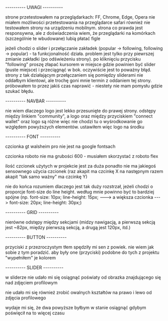 ---------- UWAGI ----------

strone przetestowałem na przeglądarkach: FF, Chrome, Edge, Opera
nie miałem możliwości przetestowania na przeglądarce safari
również nie testowałem strony na urządzeniu mobilnym. strona co prawda jest responsywna, ale z doświadczenia wiem, że przeglądarki na komórkach (szczególnie te wbudowane) lubią płatać figle

jeżeli chodzi o slider i przełączanie zakładek (popular -> following, following -> popular) - ta funkcjonalność działa. problem jest tylko przy piewrszej zmianie zakładki (po odświeżeniu strony). po kliknięciu przycisku "following" proszę złapać kursorem w miejsce gdzie powinien być slider (puste miejsce) i przeciągnąć w bok. oczywiście jest to poważny błąd. strony z tak działającym przełączaniem się pomiędzy sliderami nie oddałbym klientowi, ale trochę goni mnie termin z oddaniem tej strony. próbowałem to przez jakiś czas naprawić - niestety nie mam pomysłu gdzie szukać błędu.

---------- NAVBAR ----------

nie wiem dlaczego logo jest lekko przesunięte do prawej strony. odstępy między linkiem "community", a logo oraz między przyciskiem "connect wallet" oraz logo są różne więc nie chodzi tu o wyśrodkowanie go względem powyższych elementów. ustawiłem więc logo na środku

---------- FONT ----------

czcionka gt walsheim pro nie jest na google fontsach

czcionka roboto nie ma grubości 600 - musiałem skorzystać z roboto flex

ilość czcionek użytych w projekcie jest za duża
ponadto nie ma jakiegoś sensownego użycia czcionek (raz akapit ma czcinkę X na następnym razem akapit "tak samo ważny" ma czcinkę Y)

nie do końca rozumiem dlaczego jest tak duży rozstrzał, jeżeli chodzi o proporcje font-size do line height. według mnie powinno być to bardziej spójne (np. font-size: 10px; line-height: 15px; ---> a większa czcionka ---> font-size: 20px; line-height: 30px;)

---------- GRID ----------

nierówne odstępy między sekcjami (midzy nawigacją, a pierwszą sekcją jest ~82px, między pierwszą sekcją, a drugą jest 120px, itd.)

---------- BUTTON ----------

przyciski z przezroczystym tłem spędziły mi sen z powiek. nie wiem jak sobie z tym poradzić. aby były one (przyciski) podobne do tych z projektu "wypełniłem" je kolorem

---------- SLIDER ----------

w sliderze nie udało mi się osiągnąć poświaty od obrazka znajdującego się nad zdjęciem profilowym

nie udało mi się również zrobić owalnych kształtów na prawo i lewo od zdjęcia profilowego

wydaje mi się, że dwa powyższe byłbym w stanie osiągnąć gdybym poświęcił na to więcej czasu
